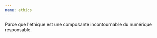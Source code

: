 ```yaml
---
name: ethics
---
```

Parce que l'éthique est une composante incontournable du numérique responsable. 